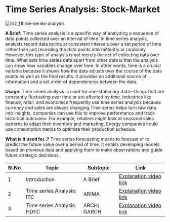 # Time Series Analysis: Stock-Market
![rsz_11time-series-analysis](https://github.com/V-Vibee/MY-Projects-2.0/assets/91024678/ce2a25e7-245f-4c79-a743-dc217fa54843)


**A Brief:** 
Time series analysis is a specific way of analyzing a sequence of data points collected over an interval of time. In time series analysis, analysts record data points at consistent intervals over a set period of time rather than just recording the data points intermittently or randomly. However, this type of analysis is not merely the act of collecting data over time. 
What sets time series data apart from other data is that the analysis can show how variables change over time. In other words, time is a crucial variable because it shows how the data adjusts over the course of the data points as well as the final results. It provides an additional source of information and a set order of dependencies between the data.

**Usage:**
Time series analysis is used for non-stationary data—things that are constantly fluctuating over time or are affected by time. Industries like finance, retail, and economics frequently use time series analysis because currency and sales are always changing.Time series helps turn raw data into insights, companies can use this to improve performance and track historical outcomes. For example, retailers might look at seasonal sales patterns to adapt their inventory and marketing. Energy companies could use consumption trends to optimize their production schedule.

**What is it used for..?**
Time series forecasting means to forecast or to predict the future value over a period of time. It entails developing models based on previous data and applying them to make observations and guide future strategic decisions.

| Sl.No| Topic| Subtopic| Link|
|-|-|-|-|
|1| Introduction | A Brief |[ Explanation video link]()
|2| Time series Analysis: ITC | ARIMA |[ Explanation video link]()
|3| Time series Analysis: HDFC | ARCH/ GARCH |[ Explanation video link]()
